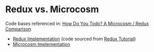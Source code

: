 # Redux vs. Microcosm

Code bases referenced in: [How Do You Todo? A Microcosm / Redux Comparison](https://www.viget.com/articles/how-do-you-todo-a-microcosm-redux-comparison)

- [Redux Implementation](https://github.com/vigetlabs/redux-v-microcosm/tree/master/redux-todo) (code sourced from [Redux Tutorial](https://redux.js.org/docs/basics/ExampleTodoList.html))
- [Microcosm Implementation](https://github.com/vigetlabs/redux-v-microcosm/tree/master/microcosm-todo)
